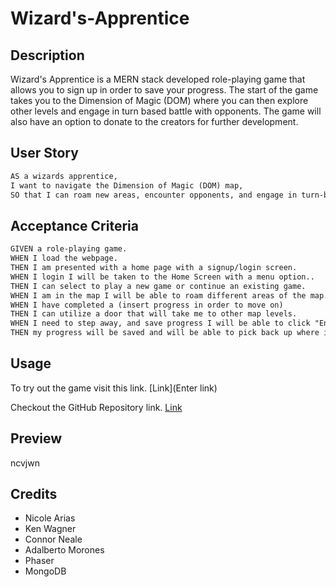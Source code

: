 # Wizard's-Apprentice

## Description

Wizard's Apprentice is a MERN stack developed role-playing game that allows you to sign up in order to save your progress. The start of the game takes you to the Dimension of Magic (DOM) where you can then explore other levels and engage in turn based battle with opponents. The game will also have an option to donate to the creators for further development. 

## User Story

```md
AS a wizards apprentice,
I want to navigate the Dimension of Magic (DOM) map,
SO that I can roam new areas, encounter opponents, and engage in turn-based battle.
```

## Acceptance Criteria

```md
GIVEN a role-playing game.
WHEN I load the webpage.
THEN I am presented with a home page with a signup/login screen.
WHEN I login I will be taken to the Home Screen with a menu option..
THEN I can select to play a new game or continue an existing game.
WHEN I am in the map I will be able to roam different areas of the map. THEN I can complete side quest as well as engage in turn-based battle with opponents.
WHEN I have completed a (insert progress in order to move on)
THEN I can utilize a door that will take me to other map levels.
WHEN I need to step away, and save progress I will be able to click "Enter" and will be given an option to save.
THEN my progress will be saved and will be able to pick back up where i left off.
```

## Usage

To try out the game visit this link. [Link](Enter link)

Checkout the GitHub Repository link. [Link](https://github.com/nearias3/Wizard-s-Apprentice)

## Preview

ncvjwn

## Credits

- Nicole Arias
- Ken Wagner
- Connor Neale
- Adalberto Morones
- Phaser
- MongoDB